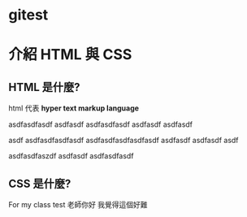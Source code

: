 # gitest

# 介紹 HTML 與 CSS

## HTML 是什麼?

html 代表 **hyper text markup language**

asdfasdfasdf asdfasdf
asdfasdfasdf asdfasdf
asdfasdf

asdf asdfasdfasdfasdf
asdfasdfasdfasdfasdf
asdfasdf asdfasdf asdf

asdfasdfaszdf asdfasdf
asdfasdfasdf

## CSS 是什麼?
For my class test
老師你好 我覺得這個好難
